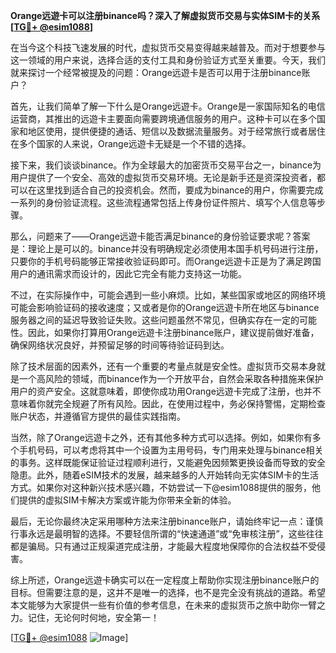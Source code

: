 **Orange远遊卡可以注册binance吗？深入了解虚拟货币交易与实体SIM卡的关系[[TG💪+ @esim1088](https://t.me/s/esim1088)]**

在当今这个科技飞速发展的时代，虚拟货币交易变得越来越普及。而对于想要参与这一领域的用户来说，选择合适的支付工具和身份验证方式至关重要。今天，我们就来探讨一个经常被提及的问题：Orange远遊卡是否可以用于注册binance账户？

首先，让我们简单了解一下什么是Orange远遊卡。Orange是一家国际知名的电信运营商，其推出的远遊卡主要面向需要跨境通信服务的用户。这种卡可以在多个国家和地区使用，提供便捷的通话、短信以及数据流量服务。对于经常旅行或者居住在多个国家的人来说，Orange远遊卡无疑是一个不错的选择。

接下来，我们谈谈binance。作为全球最大的加密货币交易平台之一，binance为用户提供了一个安全、高效的虚拟货币交易环境。无论是新手还是资深投资者，都可以在这里找到适合自己的投资机会。然而，要成为binance的用户，你需要完成一系列的身份验证流程。这些流程通常包括上传身份证件照片、填写个人信息等步骤。

那么，问题来了——Orange远遊卡能否满足binance的身份验证要求呢？答案是：理论上是可以的。binance并没有明确规定必须使用本国手机号码进行注册，只要你的手机号码能够正常接收验证码即可。而Orange远遊卡正是为了满足跨国用户的通讯需求而设计的，因此它完全有能力支持这一功能。

不过，在实际操作中，可能会遇到一些小麻烦。比如，某些国家或地区的网络环境可能会影响验证码的接收速度；又或者是你的Orange远遊卡所在地区与binance服务器之间的延迟导致验证失败。这些问题虽然不常见，但确实存在一定的可能性。因此，如果你打算用Orange远遊卡注册binance账户，建议提前做好准备，确保网络状况良好，并预留足够的时间等待验证码到达。

除了技术层面的因素外，还有一个重要的考量点就是安全性。虚拟货币交易本身就是一个高风险的领域，而binance作为一个开放平台，自然会采取各种措施来保护用户的资产安全。这就意味着，即使你成功用Orange远遊卡完成了注册，也并不意味着你就完全规避了所有风险。因此，在使用过程中，务必保持警惕，定期检查账户状态，并遵循官方提供的最佳实践指南。

当然，除了Orange远遊卡之外，还有其他多种方式可以选择。例如，如果你有多个手机号码，可以考虑将其中一个设置为主用号码，专门用来处理与binance相关的事务。这样既能保证验证过程顺利进行，又能避免因频繁更换设备而导致的安全隐患。此外，随着eSIM技术的发展，越来越多的人开始转向无实体SIM卡的生活方式。如果你对这种新兴技术感兴趣，不妨尝试一下@esim1088提供的服务，他们提供的虚拟SIM卡解决方案或许能为你带来全新的体验。

最后，无论你最终决定采用哪种方法来注册binance账户，请始终牢记一点：谨慎行事永远是最明智的选择。不要轻信所谓的“快速通道”或“免审核注册”，这些往往都是骗局。只有通过正规渠道完成注册，才能最大程度地保障你的合法权益不受侵害。

综上所述，Orange远遊卡确实可以在一定程度上帮助你实现注册binance账户的目标。但需要注意的是，这并不是唯一的选择，也不是完全没有挑战的道路。希望本文能够为大家提供一些有价值的参考信息，在未来的虚拟货币之旅中助你一臂之力。记住，无论何时何地，安全第一！

[[TG💪+ @esim1088](https://t.me/s/esim1088) ![Image](https://i.postimg.cc/4NQfJmqS/Snipaste-2025-05-13-00-14-12.png)]